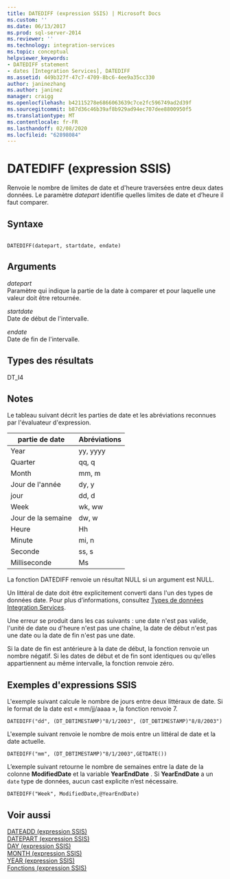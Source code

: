 ```yaml
---
title: DATEDIFF (expression SSIS) | Microsoft Docs
ms.custom: ''
ms.date: 06/13/2017
ms.prod: sql-server-2014
ms.reviewer: ''
ms.technology: integration-services
ms.topic: conceptual
helpviewer_keywords:
- DATEDIFF statement
- dates [Integration Services], DATEDIFF
ms.assetid: 449b327f-47c7-4709-8bc6-4ee9a35cc330
author: janinezhang
ms.author: janinez
manager: craigg
ms.openlocfilehash: b42115278e6866063639c7ce2fc596749ad2d39f
ms.sourcegitcommit: b87d36c46b39af8b929ad94ec707dee8800950f5
ms.translationtype: MT
ms.contentlocale: fr-FR
ms.lasthandoff: 02/08/2020
ms.locfileid: "62898084"
---
```

# <a name="datediff-ssis-expression"></a>DATEDIFF (expression SSIS)
  Renvoie le nombre de limites de date et d'heure traversées entre deux dates données. Le paramètre *datepart* identifie quelles limites de date et d’heure il faut comparer.  
  
## <a name="syntax"></a>Syntaxe  
  
```  
  
DATEDIFF(datepart, startdate, endate)  
```  
  
## <a name="arguments"></a>Arguments  
 *datepart*  
 Paramètre qui indique la partie de la date à comparer et pour laquelle une valeur doit être retournée.  
  
 *startdate*  
 Date de début de l'intervalle.  
  
 *endate*  
 Date de fin de l'intervalle.  
  
## <a name="result-types"></a>Types des résultats  
 DT_I4  
  
## <a name="remarks"></a>Notes  
 Le tableau suivant décrit les parties de date et les abréviations reconnues par l'évaluateur d'expression.  
  
|partie de date|Abréviations|  
|--------------|-------------------|  
|Year|yy, yyyy|  
|Quarter|qq, q|  
|Month|mm, m|  
|Jour de l'année|dy, y|  
|jour|dd, d|  
|Week|wk, ww|  
|Jour de la semaine|dw, w|  
|Heure|Hh|  
|Minute|mi, n|  
|Seconde|ss, s|  
|Milliseconde|Ms|  
  
 La fonction DATEDIFF renvoie un résultat NULL si un argument est NULL.  
  
 Un littéral de date doit être explicitement converti dans l'un des types de données date. Pour plus d’informations, consultez [Types de données Integration Services](../data-flow/integration-services-data-types.md).  
  
 Une erreur se produit dans les cas suivants : une date n'est pas valide, l'unité de date ou d'heure n'est pas une chaîne, la date de début n'est pas une date ou la date de fin n'est pas une date.  
  
 Si la date de fin est antérieure à la date de début, la fonction renvoie un nombre négatif. Si les dates de début et de fin sont identiques ou qu'elles appartiennent au même intervalle, la fonction renvoie zéro.  
  
## <a name="ssis-expression-examples"></a>Exemples d'expressions SSIS  
 L'exemple suivant calcule le nombre de jours entre deux littéraux de date. Si le format de la date est « mm/jj/aaaa », la fonction renvoie 7.  
  
```  
DATEDIFF("dd", (DT_DBTIMESTAMP)"8/1/2003", (DT_DBTIMESTAMP)"8/8/2003")  
```  
  
 L'exemple suivant renvoie le nombre de mois entre un littéral de date et la date actuelle.  
  
```  
DATEDIFF("mm", (DT_DBTIMESTAMP)"8/1/2003",GETDATE())  
```  
  
 L’exemple suivant retourne le nombre de semaines entre la date de la colonne **ModifiedDate** et la variable **YearEndDate** . Si **YearEndDate** a un `date` type de données, aucun cast explicite n’est nécessaire.  
  
```  
DATEDIFF("Week", ModifiedDate,@YearEndDate)  
```  
  
## <a name="see-also"></a>Voir aussi  
 [DATEADD &#40;expression SSIS&#41;](dateadd-ssis-expression.md)   
 [DATEPART &#40;expression SSIS&#41;](datepart-ssis-expression.md)   
 [DAY &#40;expression SSIS&#41;](day-ssis-expression.md)   
 [MONTH &#40;expression SSIS&#41;](month-ssis-expression.md)   
 [YEAR &#40;expression SSIS&#41;](year-ssis-expression.md)   
 [Fonctions &#40;expression SSIS&#41;](functions-ssis-expression.md)  
  
  
